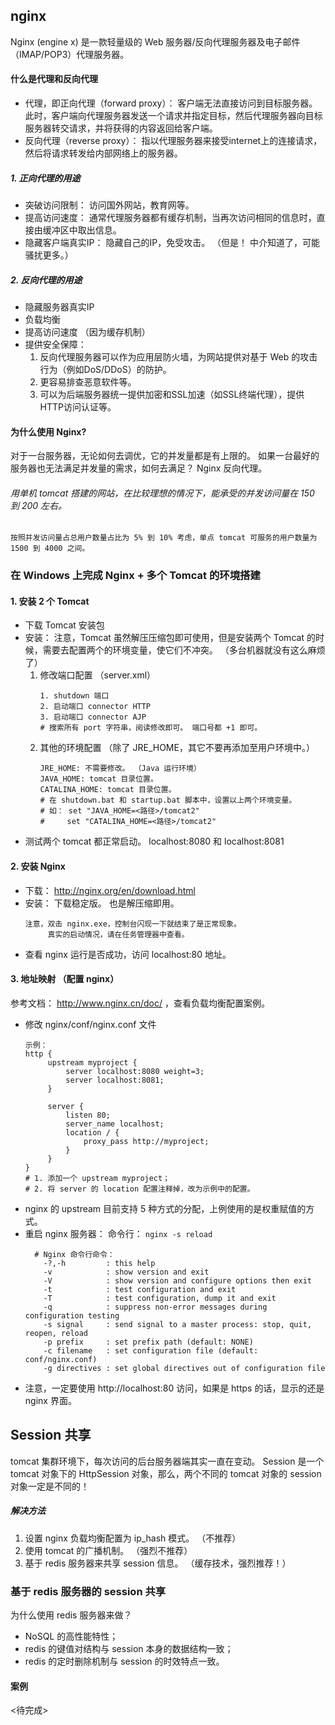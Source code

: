 ## nginx

Nginx (engine x) 是一款轻量级的 Web 服务器/反向代理服务器及电子邮件（IMAP/POP3）代理服务器。

#### 什么是代理和反向代理
* 代理，即正向代理（forward proxy）： 客户端无法直接访问到目标服务器。 此时，客户端向代理服务器发送一个请求并指定目标，然后代理服务器向目标服务器转交请求，并将获得的内容返回给客户端。
* 反向代理（reverse proxy）： 指以代理服务器来接受internet上的连接请求，然后将请求转发给内部网络上的服务器。

##### 1. 正向代理的用途
* 突破访问限制： 访问国外网站，教育网等。
* 提高访问速度： 通常代理服务器都有缓存机制，当再次访问相同的信息时，直接由缓冲区中取出信息。
* 隐藏客户端真实IP： 隐藏自己的IP，免受攻击。 （但是！ 中介知道了，可能骚扰更多。）

##### 2. 反向代理的用途
* 隐藏服务器真实IP
* 负载均衡
* 提高访问速度 （因为缓存机制）
* 提供安全保障：
    1. 反向代理服务器可以作为应用层防火墙，为网站提供对基于 Web 的攻击行为（例如DoS/DDoS）的防护。
    2. 更容易排查恶意软件等。
    3. 可以为后端服务器统一提供加密和SSL加速（如SSL终端代理），提供HTTP访问认证等。

#### 为什么使用 Nginx?
对于一台服务器，无论如何去调优，它的并发量都是有上限的。 如果一台最好的服务器也无法满足并发量的需求，如何去满足？ Nginx 反向代理。
###### 用单机 tomcat 搭建的网站，在比较理想的情况下，能承受的并发访问量在 150 到 200 左右。
```
按照并发访问量占总用户数量占比为 5% 到 10% 考虑，单点 tomcat 可服务的用户数量为 1500 到 4000 之间。
```

### 在 Windows 上完成 Nginx + 多个 Tomcat 的环境搭建

#### 1. 安装 2 个 Tomcat
* 下载 Tomcat 安装包
* 安装： 注意，Tomcat 虽然解压压缩包即可使用，但是安装两个 Tomcat 的时候，需要去配置两个的环境变量，使它们不冲突。 （多台机器就没有这么麻烦了）
    1. 修改端口配置 （server.xml）
       ```
       1. shutdown 端口
       2. 启动端口 connector HTTP
       3. 启动端口 connector AJP
       # 搜索所有 port 字符串，阅读修改即可。 端口号都 +1 即可。
       ```
    2. 其他的环境配置 （除了 JRE_HOME，其它不要再添加至用户环境中。）
       ```
       JRE_HOME: 不需要修改。 （Java 运行环境）
       JAVA_HOME: tomcat 目录位置。 
       CATALINA_HOME: tomcat 目录位置。
       # 在 shutdown.bat 和 startup.bat 脚本中，设置以上两个环境变量。
       # 如： set "JAVA_HOME=<路径>/tomcat2"
       #     set "CATALINA_HOME=<路径>/tomcat2"
       ```
* 测试两个 tomcat 都正常启动。 localhost:8080 和 localhost:8081

#### 2. 安装 Nginx
* 下载： http://nginx.org/en/download.html
* 安装： 下载稳定版。 也是解压缩即用。
  ```
  注意，双击 nginx.exe，控制台闪现一下就结束了是正常现象。
       真实的启动情况，请在任务管理器中查看。
  ```
* 查看 nginx 运行是否成功，访问 localhost:80 地址。

#### 3. 地址映射 （配置 nginx）
参考文档： http://www.nginx.cn/doc/ ，查看负载均衡配置案例。

* 修改 nginx/conf/nginx.conf 文件
  ```
  示例：
  http {
       upstream myproject {
           server localhost:8080 weight=3;
           server localhost:8081;
       }

       server {
           listen 80;
           server_name localhost;
           location / {
               proxy_pass http://myproject;
           }
       }
  }
  # 1. 添加一个 upstream myproject；
  # 2. 将 server 的 location 配置注释掉，改为示例中的配置。
  ```
* nginx 的 upstream 目前支持 5 种方式的分配，上例使用的是权重赋值的方式。
* 重启 nginx 服务器： 命令行： ``nginx -s reload``
  ```
    # Nginx 命令行命令：
      -?,-h         : this help
      -v            : show version and exit
      -V            : show version and configure options then exit
      -t            : test configuration and exit
      -T            : test configuration, dump it and exit
      -q            : suppress non-error messages during configuration testing
      -s signal     : send signal to a master process: stop, quit, reopen, reload
      -p prefix     : set prefix path (default: NONE)
      -c filename   : set configuration file (default: conf/nginx.conf)
      -g directives : set global directives out of configuration file
  ```
* 注意，一定要使用 http://localhost:80 访问，如果是 https 的话，显示的还是 nginx 界面。

## Session 共享
tomcat 集群环境下，每次访问的后台服务器端其实一直在变动。 Session 是一个 tomcat 对象下的 HttpSession 对象，那么，两个不同的 tomcat 对象的 session 对象一定是不同的！

##### 解决方法
1. 设置 nginx 负载均衡配置为 ip_hash 模式。 （不推荐）
2. 使用 tomcat 的广播机制。 （强烈不推荐）
3. 基于 redis 服务器来共享 session 信息。 （缓存技术，强烈推荐！）

### 基于 redis 服务器的 session 共享

为什么使用 redis 服务器来做？
* NoSQL 的高性能特性；
* redis 的键值对结构与 session 本身的数据结构一致；
* redis 的定时删除机制与 session 的时效特点一致。

#### 案例
\<待完成>
